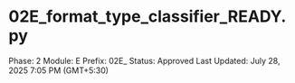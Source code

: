 # 02E_format_type_classifier_READY.py

Phase: 2
Module: E
Prefix: 02E_
Status: Approved
Last Updated: July 28, 2025 7:05 PM (GMT+5:30)

